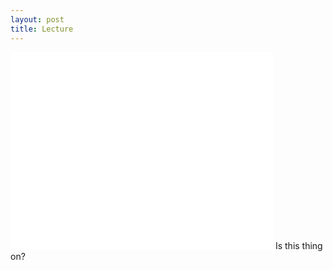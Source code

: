 ```yaml
---
layout: post
title: Lecture
---
```

<iframe width="420" height="315" src="//www.youtube.com/embed/wt2hL95FQjo" frameborder="0" allowfullscreen></iframe>
Is this thing on?
